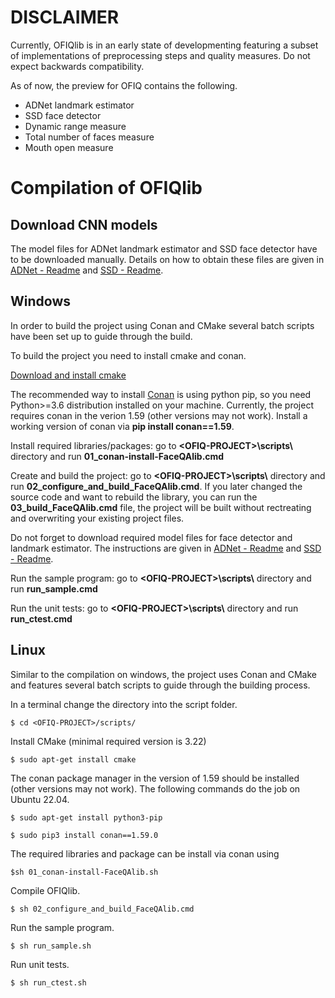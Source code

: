 # DISCLAIMER

Currently, OFIQlib is in an early state of developmenting featuring a subset of 
implementations of preprocessing steps and quality measures. Do not expect backwards 
compatibility.

As of now, the preview for OFIQ contains the following.
* ADNet landmark estimator
* SSD face detector
* Dynamic range measure
* Total number of faces measure
* Mouth open measure

# Compilation of OFIQlib

## Download CNN models

The model files for ADNet landmark estimator and SSD face detector have to be downloaded manually.
Details on how to obtain these files are given in [ADNet - Readme](../data/models/adnet/README.md)
and [SSD - Readme](../data/models/ssd_facedetect/README.md).

## Windows

In order to build the project using Conan and CMake several batch scripts have been set up to guide through the build.

To build the project you need to install cmake and conan.

[Download and install cmake](https://cmake.org/)

The recommended way to install [Conan](https://conan.io/) is using python pip, so you need Python>=3.6 distribution installed on your machine. Currently, the project requires conan in the verion 1.59 (other versions may not work). Install a working version of conan via **pip install conan==1.59**.

Install required libraries/packages: go to **\<OFIQ-PROJECT\>\scripts\\** directory and run **01_conan-install-FaceQAlib.cmd**

Create and build the project: go to **\<OFIQ-PROJECT\>\scripts\\** directory and run **02_configure_and_build_FaceQAlib.cmd**. If you later changed the source code and want to rebuild the library, you can run the **03_build_FaceQAlib.cmd** file, the project will be built without rectreating and overwriting your existing project files.

Do not forget to download required model files for face detector and landmark estimator. The instructions are given in [ADNet - Readme](../data/models/adnet/README.md) and [SSD - Readme](../data/models/ssd_facedetect/README.md).

Run the sample program: go to **\<OFIQ-PROJECT\>\scripts\\** directory and run **run_sample.cmd**

Run the unit tests: go to **\<OFIQ-PROJECT\>\scripts\\** directory and run **run_ctest.cmd**

## Linux

Similar to the compilation on windows, the project uses Conan and CMake and features several batch scripts to guide through the building process.

In a terminal change the directory into the script folder.
```
$ cd <OFIQ-PROJECT>/scripts/
```

Install CMake (minimal required version is 3.22)
```
$ sudo apt-get install cmake
```

The conan package manager in the version of 1.59 should be installed (other versions may not work). The following commands do the job on Ubuntu 22.04.

```
$ sudo apt-get install python3-pip

$ sudo pip3 install conan==1.59.0
```

The required libraries and package can be install via conan using
```
$sh 01_conan-install-FaceQAlib.sh
```

Compile OFIQlib.
```
$ sh 02_configure_and_build_FaceQAlib.cmd
```

Run the sample program.
```
$ sh run_sample.sh
```

Run unit tests.
```
$ sh run_ctest.sh
```
